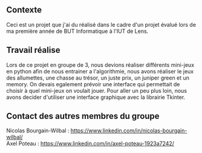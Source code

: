 ## Contexte
Ceci est un projet que j'ai du réalisé dans le cadre d'un projet évalué lors de ma première année de BUT Informatique à l'IUT de Lens.

## Travail réalise
Lors de ce projet en groupe de 3, nous devions réaliser différents mini-jeux en python afin de nous entrainer a l'algorithmie, nous avons réaliser le jeux des
allumettes, une chasse au trésor, un juste prix, un juniper green et un memory. On devais egalement prévoir une interface qui permettait de choisir à quel mini-jeux
on voulait jouer. Pour aller un peu plus loin, nous avons decider d'utiliser une interface graphique avec la librairie Tkinter.

## Contact des autres membres du groupe
Nicolas Bourgain-Wilbal : https://www.linkedin.com/in/nicolas-bourgain-wilbal/   
Axel Poteau : https://www.linkedin.com/in/axel-poteau-1923a7242/
